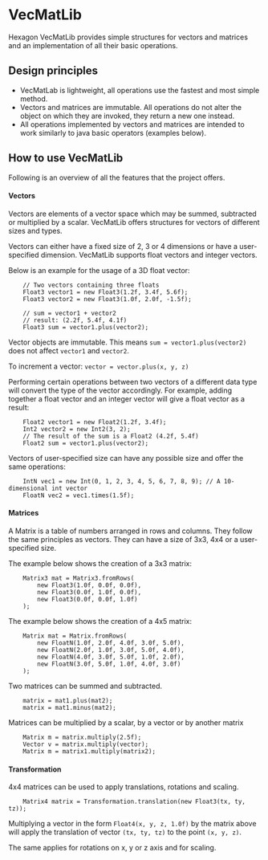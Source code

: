 # VecMatLib

Hexagon VecMatLib provides simple structures for vectors and matrices and an implementation of all their basic operations.

## Design principles

- VecMatLab is lightweight, all operations use the fastest and most simple method.
- Vectors and matrices are immutable. All operations do not alter the object on which they are invoked, they return a new one instead.
- All operations implemented by vectors and matrices are intended to work similarly to java basic operators (examples below).

## How to use VecMatLib
Following is an overview of all the features that the project offers.

#### Vectors
Vectors are elements of a vector space which may be summed, subtracted or multiplied by a scalar.
VecMatLib offers structures for vectors of different sizes and types.

Vectors can either have a fixed size of 2, 3 or 4 dimensions or have a user-specified dimension.
VecMatLib supports float vectors and integer vectors.

Below is an example for the usage of a 3D float vector:
```
    // Two vectors containing three floats
    Float3 vector1 = new Float3(1.2f, 3.4f, 5.6f);
    Float3 vector2 = new Float3(1.0f, 2.0f, -1.5f);

    // sum = vector1 + vector2
    // result: (2.2f, 5.4f, 4.1f)
    Float3 sum = vector1.plus(vector2);
```

Vector objects are immutable.
This means `sum = vector1.plus(vector2)` does not affect `vector1` and `vector2`.

To increment a vector: `vector = vector.plus(x, y, z)`

Performing certain operations between two vectors of a different data type will convert the type of the vector accordingly.
For example, adding together a float vector and an integer vector will give a float vector as a result:
```
    Float2 vector1 = new Float2(1.2f, 3.4f);
    Int2 vector2 = new Int2(3, 2);
    // The result of the sum is a Float2 (4.2f, 5.4f)
    Float2 sum = vector1.plus(vector2);
```

Vectors of user-specified size can have any possible size and offer the same operations:
```
    IntN vec1 = new Int(0, 1, 2, 3, 4, 5, 6, 7, 8, 9); // A 10-dimensional int vector
    FloatN vec2 = vec1.times(1.5f);
```

#### Matrices
A Matrix is a table of numbers arranged in rows and columns.
They follow the same principles as vectors.
They can have a size of 3x3, 4x4 or a user-specified size.

The example below shows the creation of a 3x3 matrix:
```
    Matrix3 mat = Matrix3.fromRows(
        new Float3(1.0f, 0.0f, 0.0f),
        new Float3(0.0f, 1.0f, 0.0f),
        new Float3(0.0f, 0.0f, 1.0f)
    );
```

The example below shows the creation of a 4x5 matrix:
```
    Matrix mat = Matrix.fromRows(
        new FloatN(1.0f, 2.0f, 4.0f, 3.0f, 5.0f),
        new FloatN(2.0f, 1.0f, 3.0f, 5.0f, 4.0f),
        new FloatN(4.0f, 3.0f, 5.0f, 1.0f, 2.0f),
        new FloatN(3.0f, 5.0f, 1.0f, 4.0f, 3.0f)
    );
```

Two matrices can be summed and subtracted.
```
    matrix = mat1.plus(mat2);
    matrix = mat1.minus(mat2);
```

Matrices can be multiplied by a scalar, by a vector or by another matrix
```
    Matrix m = matrix.multiply(2.5f);
    Vector v = matrix.multiply(vector);
    Matrix m = matrix1.multiply(matrix2);
```

#### Transformation
4x4 matrices can be used to apply translations, rotations and scaling.
```
    Matrix4 matrix = Transformation.translation(new Float3(tx, ty, tz));
```
Multiplying a vector in the form `Float4(x, y, z, 1.0f)` by the matrix above
will apply the translation of vector `(tx, ty, tz)` to the point `(x, y, z)`.

The same applies for rotations on x, y or z axis and for scaling.